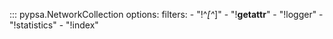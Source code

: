 <!--
SPDX-FileCopyrightText: PyPSA Contributors

SPDX-License-Identifier: CC-BY-4.0
-->

::: pypsa.NetworkCollection
    options:
        filters:
          - "!^_[^_]"
          - "!__getattr__"
          - "!logger"
          - "!statistics"
          - "!index"
